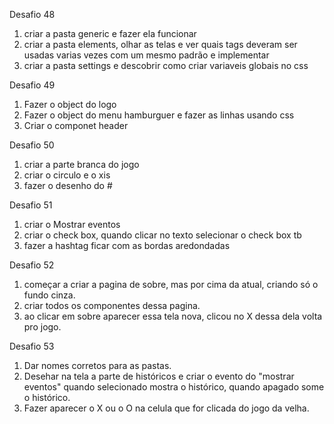 Desafio 48
1. criar a pasta generic e fazer ela funcionar
2. criar a pasta elements, olhar as telas e ver quais tags deveram ser usadas varias vezes com um mesmo padrão e implementar
3. criar a pasta settings e descobrir como criar variaveis globais no css

Desafio 49
1. Fazer o object do logo
2. Fazer o object do menu hamburguer e fazer as linhas usando css
3. Criar o componet header

Desafio 50
1. criar a parte branca do jogo
2. criar o circulo e o xis
3. fazer o desenho do #

Desafio 51
1. criar o Mostrar eventos
2. criar o check box, quando clicar no texto selecionar o check box tb
3. fazer a hashtag ficar com as bordas aredondadas

Desafio 52
1. começar a criar a pagina de sobre, mas por cima da atual, criando só o fundo cinza.
2. criar todos os componentes dessa pagina.
3. ao clicar em sobre aparecer essa tela nova, clicou no X dessa dela volta pro jogo.

Desafio 53
1. Dar nomes corretos para as pastas.
2. Desehar na tela a parte de históricos e criar o evento do "mostrar eventos" quando selecionado mostra o histórico, quando apagado some o histórico.
3. Fazer aparecer o X ou o O na celula que for clicada do jogo da velha.